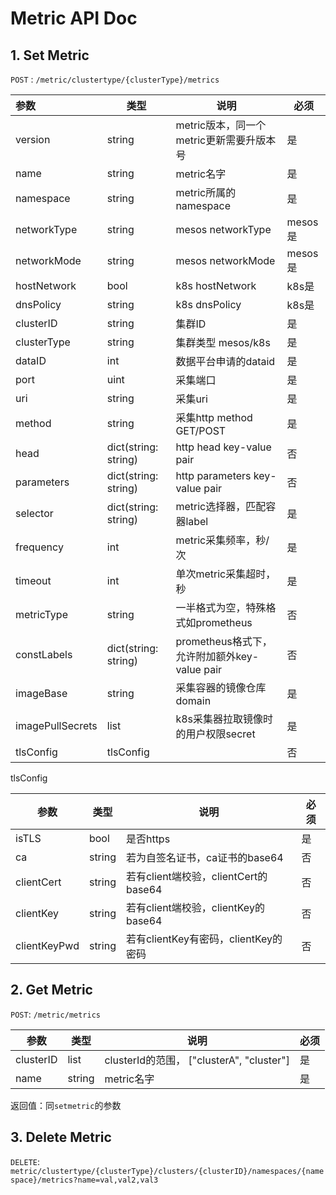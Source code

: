 # Metric API Doc



## 1. Set Metric

`POST` : `/metric/clustertype/{clusterType}/metrics`



| 参数               | 类型                   | 说明                                 | 必须     |
| :--------------- | -------------------- | ---------------------------------- | ------ |
| version          | string               | metric版本，同一个metric更新需要升版本号         | 是      |
| name             | string               | metric名字                           | 是      |
| namespace        | string               | metric所属的namespace                 | 是      |
| networkType      | string               | mesos networkType                  | mesos是 |
| networkMode      | string               | mesos networkMode                  | mesos是 |
| hostNetwork      | bool                 | k8s hostNetwork                    | k8s是   |
| dnsPolicy        | string               | k8s dnsPolicy                      | k8s是   |
| clusterID        | string               | 集群ID                               | 是      |
| clusterType      | string               | 集群类型  mesos/k8s                    | 是      |
| dataID           | int                  | 数据平台申请的dataid                      | 是      |
| port             | uint                 | 采集端口                               | 是      |
| uri              | string               | 采集uri                              | 是      |
| method           | string               | 采集http method   GET/POST           | 是      |
| head             | dict(string: string) | http head key-value pair           | 否      |
| parameters       | dict(string: string) | http parameters key-value pair     | 否      |
| selector         | dict(string: string) | metric选择器，匹配容器label                | 是      |
| frequency        | int                  | metric采集频率，秒/次                     | 是      |
| timeout          | int                  | 单次metric采集超时，秒                     | 是      |
| metricType       | string               | 一半格式为空，特殊格式如prometheus             | 否      |
| constLabels      | dict(string: string) | prometheus格式下，允许附加额外key-value pair | 否      |
| imageBase        | string               | 采集容器的镜像仓库domain                    | 是      |
| imagePullSecrets | list                 | k8s采集器拉取镜像时的用户权限secret             | 是      |
| tlsConfig        | tlsConfig            |                                    | 否      |



tlsConfig

| 参数           | 类型     | 说明                            | 必须   |
| ------------ | ------ | ----------------------------- | ---- |
| isTLS        | bool   | 是否https                       | 是    |
| ca           | string | 若为自签名证书，ca证书的base64           | 否    |
| clientCert   | string | 若有client端校验，clientCert的base64 | 否    |
| clientKey    | string | 若有client端校验，clientKey的base64  | 否    |
| clientKeyPwd | string | 若有clientKey有密码，clientKey的密码   | 否    |



## 2. Get Metric

`POST`:  `/metric/metrics`



| 参数        | 类型     | 说明                                    | 必须   |
| --------- | ------ | ------------------------------------- | ---- |
| clusterID | list   | clusterId的范围， ["clusterA", "cluster"] | 是    |
| name      | string | metric名字                              | 是    |



返回值：同`setmetric`的参数



## 3. Delete Metric

`DELETE`: `metric/clustertype/{clusterType}/clusters/{clusterID}/namespaces/{namespace}/metrics?name=val,val2,val3`

